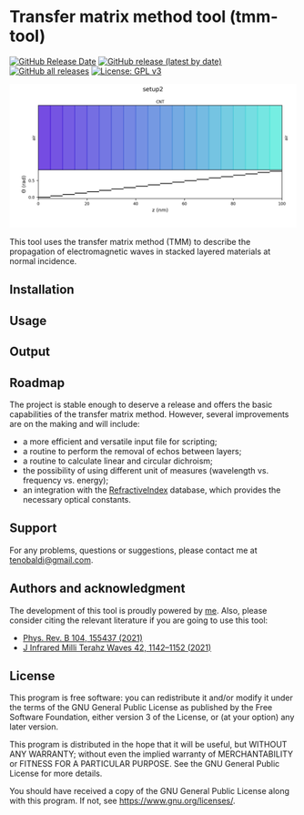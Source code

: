 # Transfer matrix method tool (tmm-tool)

[![GitHub Release Date](https://img.shields.io/github/release-date/t3n0/transfer-matrix-method)](https://github.com/t3n0/transfer-matrix-method/releases/latest)
[![GitHub release (latest by date)](https://img.shields.io/github/v/release/t3n0/transfer-matrix-method)](https://github.com/t3n0/transfer-matrix-method/releases/latest)
[![GitHub all releases](https://img.shields.io/github/downloads/t3n0/transfer-matrix-method/total)](https://github.com/t3n0/transfer-matrix-method/releases/latest)
[![License: GPL v3](https://img.shields.io/badge/License-GPLv3-blue.svg)](https://www.gnu.org/licenses/gpl-3.0)

![tmm-tool](./output_sample/setup2/setup2.png)

This tool uses the transfer matrix method (TMM) to describe the propagation of electromagnetic waves in stacked layered materials at normal incidence.

## Installation

## Usage

## Output

## Roadmap

The project is stable enough to deserve a release and offers the basic capabilities of the transfer matrix method. However, several improvements are on the making and will include:
 - a more efficient and versatile input file for scripting;
 - a routine to perform the removal of echos between layers;
 - a routine to calculate linear and circular dichroism;
 - the possibility of using different unit of measures (wavelength vs. frequency vs. energy);
 - an integration with the [RefractiveIndex](https://refractiveindex.info/) database, which provides the necessary optical constants.

## Support

For any problems, questions or suggestions, please contact me at tenobaldi@gmail.com.

## Authors and acknowledgment

The development of this tool is proudly powered by [me](https://github.com/t3n0).
Also, please consider citing the relevant literature if you are going to use this tool:
 - [Phys. Rev. B 104, 155437 (2021)](https://doi.org/10.1103/PhysRevB.104.155437)
 - [J Infrared Milli Terahz Waves 42, 1142–1152 (2021)](https://doi.org/10.1007/s10762-021-00815-5)

## License

This program is free software: you can redistribute it and/or modify it under the terms of the GNU General Public License as published by the Free Software Foundation, either version 3 of the License, or (at your option) any later version.

This program is distributed in the hope that it will be useful, but WITHOUT ANY WARRANTY; without even the implied warranty of MERCHANTABILITY or FITNESS FOR A PARTICULAR PURPOSE.  See the GNU General Public License for more details.

You should have received a copy of the GNU General Public License along with this program.  If not, see <https://www.gnu.org/licenses/>.
